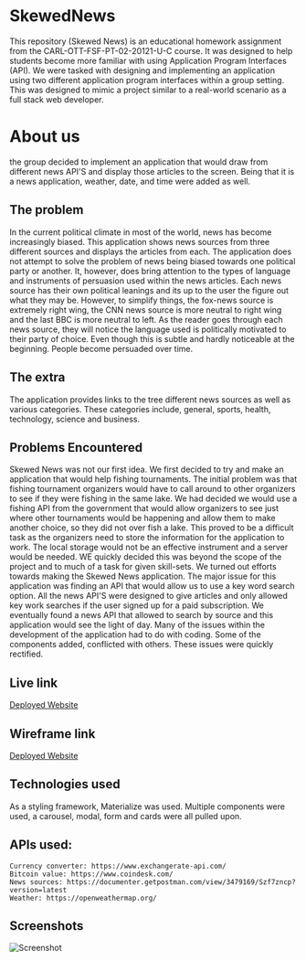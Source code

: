 # SkewedNews
This repository (Skewed News) is an educational homework assignment from the CARL-OTT-FSF-PT-02-20121-U-C course. It was designed to help students become more familiar with using Application Program Interfaces (API). We were tasked with designing and implementing an application using two different application program interfaces within a group setting. This was designed to mimic a project similar to a real-world scenario as a full stack web developer.

# About us
the group decided to implement an application that would draw from different news API'S and display those articles to the screen. Being that it is a news application, weather, date, and time were added as well.

## The problem
In the current political climate in most of the world, news has become increasingly biased. This application shows news sources from three different sources and displays the articles from each. The application does not attempt to solve the problem of news being biased towards one political party or another. It, however, does bring attention to the types of language and instruments of persuasion used within the news articles. Each news source has their own political leanings and its up to the user the figure out what they may be. However, to simplify things, the fox-news source is extremely right wing, the CNN news source is more neutral to right wing and the last BBC is more neutral to left. As the reader goes through each news source, they will notice the language used is politically motivated to their party of choice. Even though this is subtle and hardly noticeable at the beginning. People become persuaded over time.  

## The extra
The application provides links to the tree different news sources as well as various categories. These categories include, general, sports, health, technology, science and business. 

## Problems Encountered
Skewed News was not our first idea. We first decided to try and make an application that would help fishing tournaments. The initial problem was that fishing tournament organizers would have to call around to other organizers to see if they were fishing in the same lake. We had decided we would use a fishing API from the government that would allow organizers to see just where other tournaments would be happening and allow them to make another choice, so they did not over fish a lake. This proved to be a difficult task as the organizers need to store the information for the application to work. The local storage would not be an effective instrument and a server would be needed. WE quickly decided this was beyond the scope of the project and to much of a task for given skill-sets. 
We turned out efforts towards making the Skewed News application. The major issue for this application was finding an API that would allow us to use a key word search option. 
All the news API'S were designed to give articles and only allowed key work searches if the user signed up for a paid subscription. We eventually found a news API that allowed to search by source and this application would see the light of day.
Many of the issues within the development of the application had to do with coding. Some of the components added, conflicted with others. These issues were quickly rectified.

## Live link
<a href="https://weird-but-doable.github.io/SkewedNews/">Deployed Website</a> 

## Wireframe link
<a href="https://drive.google.com/file/d/1as-u8TPpsL6aeiCMIf8TxA0N6DYWeBF4/view?usp=sharing">Deployed Website</a> 

## Technologies used
  As a styling framework, Materialize was used. Multiple components were used, a carousel, modal, form and cards were all pulled upon. 

  ## APIs used: 
    Currency converter: https://www.exchangerate-api.com/
    Bitcoin value: https://www.coindesk.com/
    News sources: https://documenter.getpostman.com/view/3479169/Szf7zncp?version=latest
    Weather: https://openweathermap.org/
    
    

## Screenshots 

<img src="" alt="Screenshot">
